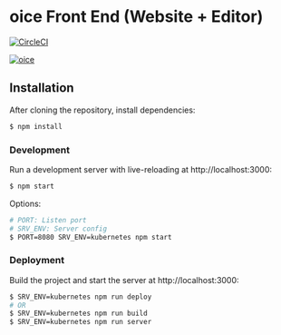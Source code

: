 # oice Front End (Website + Editor)

[![CircleCI](https://circleci.com/gh/likecoin/oice-web.svg?style=svg)](https://circleci.com/gh/likecoin/oice-web)

[![oice](https://oice.com/static/img/oice-default-cover.jpg)](https://oice.com)

## Installation

After cloning the repository, install dependencies:

```bash
$ npm install
```

### Development

Run a development server with live-reloading at http://localhost:3000:

```bash
$ npm start
```

Options:
```bash
# PORT: Listen port
# SRV_ENV: Server config
$ PORT=8080 SRV_ENV=kubernetes npm start
```

### Deployment

Build the project and start the server at http://localhost:3000:
```bash
$ SRV_ENV=kubernetes npm run deploy
# OR
$ SRV_ENV=kubernetes npm run build
$ SRV_ENV=kubernetes npm run server
```
